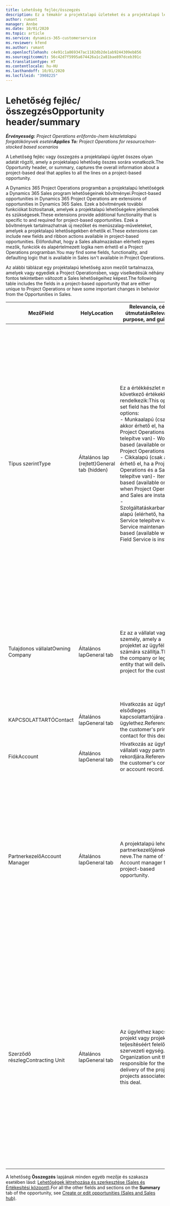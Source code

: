 ```yaml
---
title: Lehetőség fejléc/összegzés
description: Ez a témakör a projektalapú üzleteket és a projektalapú lehetőségsorokat ismerteti.
author: rumant
manager: Annbe
ms.date: 10/01/2020
ms.topic: article
ms.service: dynamics-365-customerservice
ms.reviewer: kfend
ms.author: rumant
ms.openlocfilehash: c4e91c1a869347ac1182db2de1ab9244309eb856
ms.sourcegitcommit: 56c42d7f5995a674426a1c2a81bae897dceb391c
ms.translationtype: HT
ms.contentlocale: hu-HU
ms.lasthandoff: 10/01/2020
ms.locfileid: "3908225"
---
```

# <a name="opportunity-headersummary"></a><span data-ttu-id="cb590-103">Lehetőség fejléc/összegzés</span><span class="sxs-lookup"><span data-stu-id="cb590-103">Opportunity header/summary</span></span>

<span data-ttu-id="cb590-104">_**Érvényesség:** Project Operations erőforrás-/nem készletalapú forgatókönyvek esetén_</span><span class="sxs-lookup"><span data-stu-id="cb590-104">_**Applies To:** Project Operations for resource/non-stocked based scenarios_</span></span>


<span data-ttu-id="cb590-105">A Lehetőség fejléc vagy összegzés a projektalapú ügylet összes olyan adatát rögzíti, amely a projektalapú lehetőség összes sorára vonatkozik.</span><span class="sxs-lookup"><span data-stu-id="cb590-105">The Opportunity header, or summary, captures the overall information about a project-based deal that applies to all the lines on a project-based opportunity.</span></span>

<span data-ttu-id="cb590-106">A Dynamics 365 Project Operations programban a projektalapú lehetőségek a Dynamics 365 Sales program lehetőségeinek bővítményei.</span><span class="sxs-lookup"><span data-stu-id="cb590-106">Project-based opportunities in Dynamics 365 Project Operations are extensions of opportunities in Dynamics 365 Sales.</span></span> <span data-ttu-id="cb590-107">Ezek a bővítmények további funkciókat biztosítanak, amelyek a projektalapú lehetőségekre jellemzőek és szükségesek.</span><span class="sxs-lookup"><span data-stu-id="cb590-107">These extensions provide additional functionality that is specific to and required for project-based opportunities.</span></span> <span data-ttu-id="cb590-108">Ezek a bővítmények tartalmazhatnak új mezőket és menüszalag-műveleteket, amelyek a projektalapú lehetőségekben érhetők el.</span><span class="sxs-lookup"><span data-stu-id="cb590-108">These extensions can include new fields and ribbon actions available in project-based opportunities.</span></span> <span data-ttu-id="cb590-109">Előfordulhat, hogy a Sales alkalmazásban elérhető egyes mezők, funkciók és alapértelmezett logika nem érhető el a Project Operations programban.</span><span class="sxs-lookup"><span data-stu-id="cb590-109">You may find some fields, functionality, and defaulting logic that is available in Sales isn't available in Project Operations.</span></span>

<span data-ttu-id="cb590-110">Az alábbi táblázat egy projektalapú lehetőség azon mezőit tartalmazza, amelyek vagy egyediek a Project Operationsben, vagy viselkedésük néhány fontos tekintetben változott a Sales lehetőségeihez képest.</span><span class="sxs-lookup"><span data-stu-id="cb590-110">The following table includes the fields in a project-based opportunity that are either unique to Project Operations or have some important changes in behavior from the Opportunities in Sales.</span></span>

| <span data-ttu-id="cb590-111">**Mező**</span><span class="sxs-lookup"><span data-stu-id="cb590-111">**Field**</span></span> | <span data-ttu-id="cb590-112">**Hely**</span><span class="sxs-lookup"><span data-stu-id="cb590-112">**Location**</span></span> | <span data-ttu-id="cb590-113">**Relevancia, cél és útmutatás**</span><span class="sxs-lookup"><span data-stu-id="cb590-113">**Relevance, purpose, and guidance**</span></span> | <span data-ttu-id="cb590-114">**Alsóbb rétegbeli hatás**</span><span class="sxs-lookup"><span data-stu-id="cb590-114">**Downstream impact**</span></span> |
| --- | --- | --- | --- |
| <span data-ttu-id="cb590-115">Típus szerint</span><span class="sxs-lookup"><span data-stu-id="cb590-115">Type</span></span> | <span data-ttu-id="cb590-116">Általános lap (rejtett)</span><span class="sxs-lookup"><span data-stu-id="cb590-116">General tab (hidden)</span></span> | <span data-ttu-id="cb590-117">Ez a értékkészlet mező a következő értékekkel rendelkezik:</span><span class="sxs-lookup"><span data-stu-id="cb590-117">This option set field has the following options:</span></span></br><span data-ttu-id="cb590-118">- Munkaalapú (csak akkor érhető el, ha a Project Operations telepítve van)</span><span class="sxs-lookup"><span data-stu-id="cb590-118">- Work-based (available only with Project Operations)</span></span></br><span data-ttu-id="cb590-119">- Cikkalapú (csak akkor érhető el, ha a Project Operations és a Sales telepítve van)</span><span class="sxs-lookup"><span data-stu-id="cb590-119">- Item-based (available only when Project Operations and Sales are installed)</span></span></br><span data-ttu-id="cb590-120">- Szolgáltatáskarbantartás-alapú (elérhető, ha a Field Service telepítve van)</span><span class="sxs-lookup"><span data-stu-id="cb590-120">- Service maintenance-based (available when Field Service is installed)</span></span> | <span data-ttu-id="cb590-121">A Project Operations alkalmazás használatakor a program automatikusan **Munkaalapú** értékre állítja a mezőt, amely projektalapúként osztályozza a lehetőséget.</span><span class="sxs-lookup"><span data-stu-id="cb590-121">When you use Project Operations, this field value is automatically set to **Work-based** which classifies the Opportunity as project-based.</span></span> <span data-ttu-id="cb590-122">Projektalapú lehetőség szükséges ahhoz, hogy az adott üzletre vonatkozóan a későbbi értékesítési folyamatban az összes projektspecifikus kiterjesztés és funkció engedélyezve legyen.</span><span class="sxs-lookup"><span data-stu-id="cb590-122">An Opportunity should be project-based to enable all project-specific extensions and functionality in the downstream sales process for this deal.</span></span> |
| <span data-ttu-id="cb590-123">Tulajdonos vállalat</span><span class="sxs-lookup"><span data-stu-id="cb590-123">Owning Company</span></span> | <span data-ttu-id="cb590-124">Általános lap</span><span class="sxs-lookup"><span data-stu-id="cb590-124">General tab</span></span> | <span data-ttu-id="cb590-125">Ez az a vállalat vagy jogi személy, amely a projektet az ügyfél számára szállítja.</span><span class="sxs-lookup"><span data-stu-id="cb590-125">This is the company or legal entity that will deliver the project for the customer.</span></span> | <span data-ttu-id="cb590-126">A program ezt a mezőinformációt a lehetőségből létrehozott projektárajánlat megfelelő mezőjébe másolja.</span><span class="sxs-lookup"><span data-stu-id="cb590-126">This field information will be copied to the corresponding field on the Project quote that is created from this Opportunity.</span></span> |
| <span data-ttu-id="cb590-127">KAPCSOLATTARTÓ</span><span class="sxs-lookup"><span data-stu-id="cb590-127">Contact</span></span> | <span data-ttu-id="cb590-128">Általános lap</span><span class="sxs-lookup"><span data-stu-id="cb590-128">General tab</span></span> | <span data-ttu-id="cb590-129">Hivatkozás az ügyfél elsődleges kapcsolattartójára az ügylethez.</span><span class="sxs-lookup"><span data-stu-id="cb590-129">Reference to the customer's primary contact for this deal.</span></span> | |
| <span data-ttu-id="cb590-130">Fiók</span><span class="sxs-lookup"><span data-stu-id="cb590-130">Account</span></span> | <span data-ttu-id="cb590-131">Általános lap</span><span class="sxs-lookup"><span data-stu-id="cb590-131">General tab</span></span> | <span data-ttu-id="cb590-132">Hivatkozás az ügyfél vállalati vagy partneri rekordjára.</span><span class="sxs-lookup"><span data-stu-id="cb590-132">Reference to the customer's company or account record.</span></span> | |
| <span data-ttu-id="cb590-133">Partnerkezelő</span><span class="sxs-lookup"><span data-stu-id="cb590-133">Account Manager</span></span> | <span data-ttu-id="cb590-134">Általános lap</span><span class="sxs-lookup"><span data-stu-id="cb590-134">General tab</span></span> | <span data-ttu-id="cb590-135">A projektalapú lehetőség partnerkezelőjének neve.</span><span class="sxs-lookup"><span data-stu-id="cb590-135">The name of the Account manager for this project-based opportunity.</span></span> | <span data-ttu-id="cb590-136">A partnerkezelő felelős az ügyféllel való kapcsolat kezeléséért a projekt teljesítése során.</span><span class="sxs-lookup"><span data-stu-id="cb590-136">The Account manager is responsible for managing the relationship with the customer through the completion of this project.</span></span> <span data-ttu-id="cb590-137">A partnerkezelőhöz kötött foglalható erőforrásrekord alapján a szerződő részleg az alapértelmezett értéket veszi fel.</span><span class="sxs-lookup"><span data-stu-id="cb590-137">Based on the bookable resource record tied to the Account manager, the contracting unit is defaulted.</span></span> |
| <span data-ttu-id="cb590-138">Szerződő részleg</span><span class="sxs-lookup"><span data-stu-id="cb590-138">Contracting Unit</span></span> | <span data-ttu-id="cb590-139">Általános lap</span><span class="sxs-lookup"><span data-stu-id="cb590-139">General tab</span></span> | <span data-ttu-id="cb590-140">Az ügylethez kapcsolódó projekt vagy projektek teljesítéséért felelős szervezeti egység.</span><span class="sxs-lookup"><span data-stu-id="cb590-140">The Organization unit that is responsible for the delivery of the project or projects associated with this deal.</span></span> | <span data-ttu-id="cb590-141">A szerződő egység a vállalat azon részlege, amely a projekteket az üzlet lezárását követően teljesíti.</span><span class="sxs-lookup"><span data-stu-id="cb590-141">The contracting unit is the division of the company that will complete the project(s) after the deal is closed.</span></span> <span data-ttu-id="cb590-142">Minden egyes szerződő egység pénznemmel rendelkezik, és ez a pénznem kerül felhasználásra a projekthez kapcsolódó becsült és ténylegesen felmerült költségek jelentésére.</span><span class="sxs-lookup"><span data-stu-id="cb590-142">Every contracting unit has a currency, and this currency is used to report estimated and actual costs incurred during the project.</span></span> |

<span data-ttu-id="cb590-143">A lehetőség **Összegzés** lapjának minden egyéb mezője és szakasza esetében lásd: [Lehetőségek létrehozása és szerkesztése (Sales és Értékesítési központ)](https://docs.microsoft.com/dynamics365/sales-enterprise/create-edit-opportunity-sales).</span><span class="sxs-lookup"><span data-stu-id="cb590-143">For all the other fields and sections on the **Summary** tab of the opportunity, see [Create or edit opportunities (Sales and Sales hub)](https://docs.microsoft.com/dynamics365/sales-enterprise/create-edit-opportunity-sales).</span></span>
